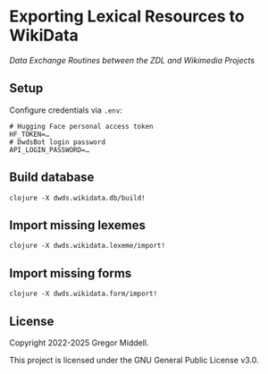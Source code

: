 # Exporting Lexical Resources to WikiData

_Data Exchange Routines between the ZDL and Wikimedia Projects_

## Setup

Configure credentials via `.env`:

    # Hugging Face personal access token
    HF_TOKEN=…
    # DwdsBot login password
    API_LOGIN_PASSWORD=…

## Build database

    clojure -X dwds.wikidata.db/build!

## Import missing lexemes

    clojure -X dwds.wikidata.lexeme/import!

## Import missing forms

    clojure -X dwds.wikidata.form/import!

## License

Copyright 2022-2025 Gregor Middell.

This project is licensed under the GNU General Public License v3.0.
